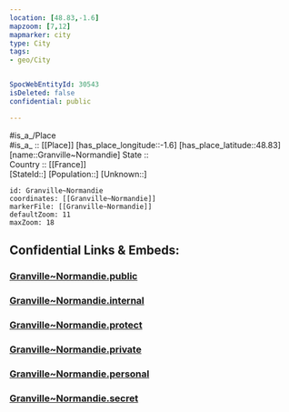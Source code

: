 ```yaml
---
location: [48.83,-1.6] 
mapzoom: [7,12] 
mapmarker: city 
type: City
tags:
- geo/City


SpocWebEntityId: 30543
isDeleted: false
confidential: public

---
```

#is_a_/Place  
#is_a_ :: [[Place]] 
[has_place_longitude::-1.6] 
[has_place_latitude::48.83] 
[name::Granville~Normandie] 
State ::  
Country :: [[France]]  
[StateId::] 
[Population::] 
[Unknown::] 


```leaflet
id: Granville~Normandie
coordinates: [[Granville~Normandie]] 
markerFile: [[Granville~Normandie]] 
defaultZoom: 11 
maxZoom: 18
```


## Confidential Links & Embeds: 

### [Granville~Normandie.public](/_public/\Earth\Continent\Europe\Europe~West\France\regions~France\NormandieGranville~Normandie.public.md) 

### [Granville~Normandie.internal](/_internal/\Earth\Continent\Europe\Europe~West\France\regions~France\NormandieGranville~Normandie.internal.md) 

### [Granville~Normandie.protect](/_protect/\Earth\Continent\Europe\Europe~West\France\regions~France\NormandieGranville~Normandie.protect.md) 

### [Granville~Normandie.private](/_private/\Earth\Continent\Europe\Europe~West\France\regions~France\NormandieGranville~Normandie.private.md) 

### [Granville~Normandie.personal](/_personal/\Earth\Continent\Europe\Europe~West\France\regions~France\NormandieGranville~Normandie.personal.md) 

### [Granville~Normandie.secret](/_secret/\Earth\Continent\Europe\Europe~West\France\regions~France\NormandieGranville~Normandie.secret.md)

